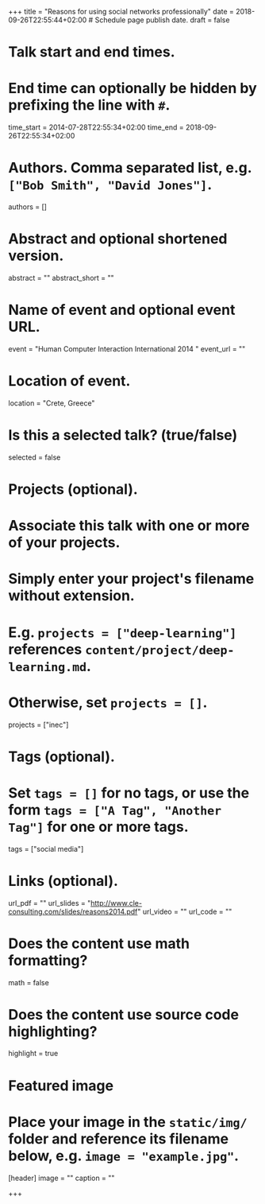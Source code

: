 +++
title = "Reasons for using social networks professionally"
date = 2018-09-26T22:55:44+02:00  # Schedule page publish date.
draft = false

# Talk start and end times.
#   End time can optionally be hidden by prefixing the line with `#`.
time_start = 2014-07-28T22:55:34+02:00
time_end = 2018-09-26T22:55:34+02:00

# Authors. Comma separated list, e.g. `["Bob Smith", "David Jones"]`.
authors = []

# Abstract and optional shortened version.
abstract = ""
abstract_short = ""

# Name of event and optional event URL.
event = "Human Computer Interaction International 2014 "
event_url = ""

# Location of event.
location = "Crete, Greece"


# Is this a selected talk? (true/false)
selected = false

# Projects (optional).
#   Associate this talk with one or more of your projects.
#   Simply enter your project's filename without extension.
#   E.g. `projects = ["deep-learning"]` references `content/project/deep-learning.md`.
#   Otherwise, set `projects = []`.
projects = ["inec"]

# Tags (optional).
#   Set `tags = []` for no tags, or use the form `tags = ["A Tag", "Another Tag"]` for one or more tags.
tags = ["social media"]

# Links (optional).
url_pdf = ""
url_slides = "http://www.cle-consulting.com/slides/reasons2014.pdf"
url_video = ""
url_code = ""

# Does the content use math formatting?
math = false

# Does the content use source code highlighting?
highlight = true

# Featured image
# Place your image in the `static/img/` folder and reference its filename below, e.g. `image = "example.jpg"`.
[header]
image = ""
caption = ""

+++
